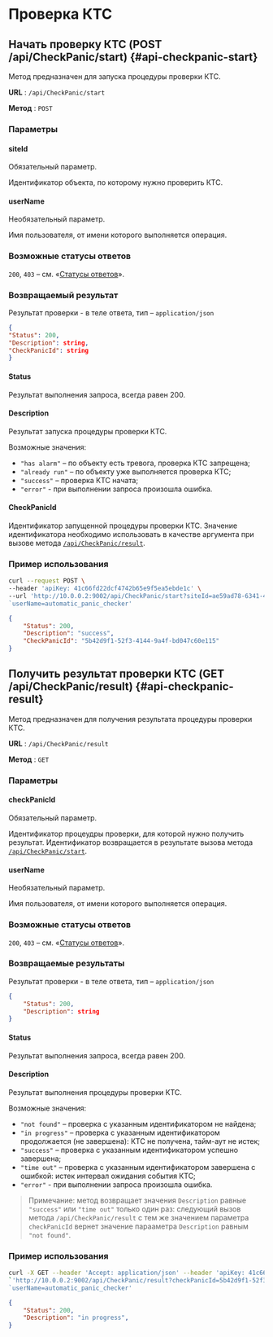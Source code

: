 # Проверка КТС

## Начать проверку КТС (POST /api/CheckPanic/start) {#api-checkpanic-start}

Метод предназначен для запуска процедуры проверки КТС.

**URL** : `/api/CheckPanic/start`

**Метод** : `POST`

### Параметры

#### siteId

Обязательный параметр.

Идентификатор объекта, по которому нужно проверить КТС.

#### userName

Необязательный параметр.

Имя пользователя, от имени которого выполняется операция.

### Возможные статусы ответов

`200`, `403` – cм. «[Статусы ответов](#api-status-codes)».

### Возвращаемый результат

Результат проверки - в теле ответа, тип – `application/json`

```json
{
"Status": 200,
"Description": string,
"CheckPanicId": string
}
```

#### Status

Результат выполнения запроса, всегда равен 200.

#### Description

Результат запуска процедуры проверки КТС.

Возможные значения:

- `"has alarm"` – по объекту есть тревога, проверка КТС запрещена;
- `"already run"` – по объекту уже выполняется проверка КТС;
- `"success"` – проверка КТС начата;
- `"error"` - при выполнении запроса произошла ошибка.

#### CheckPanicId

Идентификатор запущенной процедуры проверки КТС. Значение идентификатора необходимо использовать в качестве аргумента при вызове метода [`/api/CheckPanic/result`](#api-checkpanic-result).

### Пример использования

```bash
curl --request POST \
--header 'apiKey: 41c66fd22dcf4742b65e9f5ea5ebde1c' \
--url 'http://10.0.0.2:9002/api/CheckPanic/start?siteId=ae59ad78-6341-44dc-adb8-4803b7f02412&`
`userName=automatic_panic_checker'
```

```json
{
    "Status": 200,
    "Description": "success",
    "CheckPanicId": "5b42d9f1-52f3-4144-9a4f-bd047c60e115"
}
```

## Получить результат проверки КТС (GET /api/CheckPanic/result) {#api-checkpanic-result}

Метод предназначен для получения результата процедуры проверки КТС.

**URL** : `/api/CheckPanic/result`

**Метод** : `GET`

### Параметры

#### checkPanicId

Обязательный параметр.

Идентификатор процеудры проверки, для которой нужно получить результат. Идентификатор возвращается в результате вызова метода [`/api/CheckPanic/start`](#api-checkpanic-start).

#### userName

Необязательный параметр.

Имя пользователя, от имени которого выполняется операция.

### Возможные статусы ответов

`200`, `403` – cм. «[Статусы ответов](#api-status-codes)».

### Возвращаемые результаты

Результат проверки - в теле ответа, тип – `application/json`

```json
{
    "Status": 200,
    "Description": string
}
```

#### Status

Результат выполнения запроса, всегда равен 200.

#### Description

Результат выполнения процедуры проверки КТС.

Возможные значения:

- `"not found"` – проверка с указанным идентификатором не найдена;
- `"in progress"` – проверка с указанным идентификатором продолжается (не завершена): КТС не получена, тайм-аут не истек;
- `"success"` – проверка с указанным идентификатором успешно завершена;
- `"time out"` – проверка с указанным идентификатором завершена с ошибкой: истек интервал ожидания события КТС;
- `"error"` - при выполнении запроса произошла ошибка.

> Примечание: метод возвращает значения `Description` равные `"success"` или `"time out"` только один раз: следующий вызов метода `/api/CheckPanic/result` с тем же значением параметра `checkPanicId` вернет значение парааметра `Description` равным `"not found"`.

### Пример использования

```bash
curl -X GET --header 'Accept: application/json' --header 'apiKey: 41c66fd22dcf4742b65e9f5ea5ebde1c' `
`'http://10.0.0.2:9002/api/CheckPanic/result?checkPanicId=5b42d9f1-52f3-4144-9a4f-bd047c60e115&`
`userName=automatic_panic_checker'
```

```json
{
    "Status": 200,
    "Description": "in progress",
}
```
